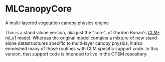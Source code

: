 # MLCanopyCore

A multi-layered vegetation canopy physics engine

This is a stand-alone version, aka just the "core", of Gordon Bonan's [CLM-ml_v1](https://github.com/gbonan/CLM-ml_v1/tree/main) model. Whereas the original model contains a mixture of new stand-alone datastructures specific to multi-layer canopy physics, it also enmeshed many of those routines with CLM specific support code. In this version, that support code is intended to live in the CTSM repository.



